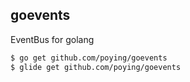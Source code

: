 ## goevents

EventBus for golang

```bash
$ go get github.com/poying/goevents
$ glide get github.com/poying/goevents
```
